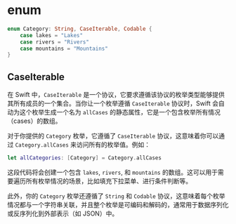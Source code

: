 # enum
```swift
enum Category: String, CaseIterable, Codable {
    case lakes = "Lakes"
    case rivers = "Rivers"
    case mountains = "Mountains"
}
```

## CaseIterable
在 Swift 中，`CaseIterable` 是一个协议，它要求遵循该协议的枚举类型能够提供其所有成员的一个集合。当你让一个枚举遵循 `CaseIterable` 协议时，Swift 会自动为这个枚举生成一个名为 `allCases` 的静态属性，它是一个包含枚举所有情况（cases）的数组。

对于你提供的 `Category` 枚举，它遵循了 `CaseIterable` 协议，这意味着你可以通过 `Category.allCases` 来访问所有的枚举值。例如：

```swift
let allCategories: [Category] = Category.allCases
```

这段代码将会创建一个包含 `lakes`, `rivers`, 和 `mountains` 的数组。这可以用于需要遍历所有枚举情况的场景，比如填充下拉菜单、进行条件判断等。

此外，你的 `Category` 枚举还遵循了 `String` 和 `Codable` 协议，这意味着每个枚举情况都与一个字符串关联，并且整个枚举是可编码和解码的，通常用于数据序列化或反序列化到外部表示（如 JSON）中。
